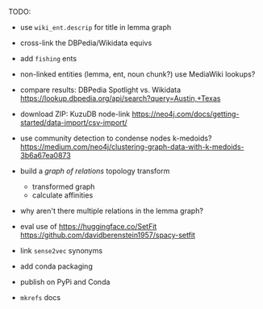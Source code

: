 TODO:

  * use `wiki_ent.descrip` for title in lemma graph
  * cross-link the DBPedia/Wikidata equivs
  * add `fishing` ents
  * non-linked entities (lemma, ent, noun chunk?) use MediaWiki lookups?

  * compare results: DBPedia Spotlight vs. Wikidata
  https://lookup.dbpedia.org/api/search?query=Austin,+Texas

  * download ZIP: KuzuDB node-link
  https://neo4j.com/docs/getting-started/data-import/csv-import/

  * use community detection to condense nodes
  k-medoids? https://medium.com/neo4j/clustering-graph-data-with-k-medoids-3b6a67ea0873

  * build a _graph of relations_ topology transform
    * transformed graph
    * calculate affinities

  * why aren't there multiple relations in the lemma graph?

  * eval use of https://huggingface.co/SetFit
  https://github.com/davidberenstein1957/spacy-setfit

  * link `sense2vec` synonyms

  * add conda packaging
  * publish on PyPi and Conda
  * `mkrefs` docs
